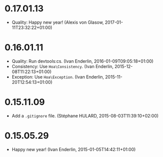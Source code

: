 # 0.17.01.13

  * Quality: Happy new year! (Alexis von Glasow, 2017-01-11T23:32:22+01:00)

# 0.16.01.11

  * Quality: Run devtools:cs. (Ivan Enderlin, 2016-01-09T09:05:18+01:00)
  * Consistency: Use `Hoa\Consistency`. (Ivan Enderlin, 2015-12-08T11:22:13+01:00)
  * Exception: Use `Hoa\Exception`. (Ivan Enderlin, 2015-11-20T12:54:13+01:00)

# 0.15.11.09

  * Add a `.gitignore` file. (Stéphane HULARD, 2015-08-03T11:39:10+02:00)

# 0.15.05.29

  * Happy new year! (Ivan Enderlin, 2015-01-05T14:42:11+01:00)

